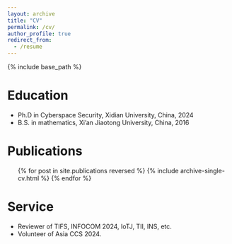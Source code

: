 ```yaml
---
layout: archive
title: "CV"
permalink: /cv/
author_profile: true
redirect_from:
  - /resume
---
```


{% include base_path %}

Education
======
* Ph.D in Cyberspace Security, Xidian University, China, 2024
* B.S. in mathematics, Xi’an Jiaotong University, China, 2016



Publications
======
  <ul>{% for post in site.publications reversed %}
    {% include archive-single-cv.html %}
  {% endfor %}</ul>
  

  
Service
======
* Reviewer of TIFS, INFOCOM 2024, IoTJ, TII, INS, etc.
* Volunteer of Asia CCS 2024.
